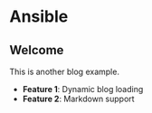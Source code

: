 # Ansible
## Welcome
This is another blog example.

- **Feature 1**: Dynamic blog loading
- **Feature 2**: Markdown support
